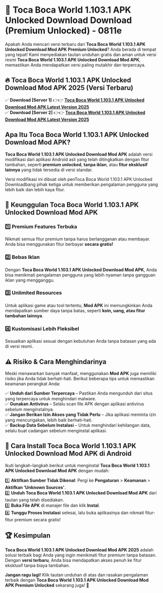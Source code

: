 # 🎯 Toca Boca World 1.103.1 APK Unlocked Download  Download (Premium Unlocked) -  0811e

Apakah Anda mencari versi terbaru dari **Toca Boca World 1.103.1 APK Unlocked Download Mod APK Premium Unlocked**? Anda berada di tempat yang tepat! Kami menyediakan tautan unduhan gratis dan aman untuk versi resmi **Toca Boca World 1.103.1 APK Unlocked Download Mod APK**, memastikan Anda mendapatkan versi paling mutakhir dan terpercaya.

## 🔥 Toca Boca World 1.103.1 APK Unlocked Download Mod APK 2025 (Versi Terbaru)

✅ **Download [Server 1]** 👉👉 [**Toca Boca World 1.103.1 APK Unlocked Download Mod APK Latest Version 2025**](https://momento.my/?title=Toca_Boca_World_1.103.1_APK_Unlocked_Download)  
✅ **Download [Server 2]** 👉👉 [**Toca Boca World 1.103.1 APK Unlocked Download Mod APK Latest Version 2025**](https://momento.my/?title=Toca_Boca_World_1.103.1_APK_Unlocked_Download)  

## Apa Itu Toca Boca World 1.103.1 APK Unlocked Download Mod APK?

**Toca Boca World 1.103.1 APK Unlocked Download Mod APK** adalah versi modifikasi dari aplikasi Android asli yang telah ditingkatkan dengan fitur tambahan, seperti **premium unlocked**, **tanpa iklan**, atau **fitur eksklusif lainnya** yang tidak tersedia di versi standar.

Versi modifikasi ini dibuat oleh penToca Boca World 1.103.1 APK Unlocked Downloadbang pihak ketiga untuk memberikan pengalaman pengguna yang lebih baik dan lebih kaya fitur.

## 🎯 Keunggulan Toca Boca World 1.103.1 APK Unlocked Download Mod APK

### 1️⃣ Premium Features Terbuka
Nikmati semua fitur premium tanpa harus berlangganan atau membayar. Anda bisa menggunakan fitur berbayar **secara gratis!**

### 2️⃣ Bebas Iklan
Dengan **Toca Boca World 1.103.1 APK Unlocked Download Mod APK**, Anda bisa menikmati pengalaman pengguna yang lebih nyaman tanpa gangguan iklan yang mengganggu.

### 3️⃣ Unlimited Resources
Untuk aplikasi game atau tool tertentu, **Mod APK** ini memungkinkan Anda mendapatkan sumber daya tanpa batas, seperti **koin, uang, atau fitur tambahan lainnya**.

### 4️⃣ Kustomisasi Lebih Fleksibel
Sesuaikan aplikasi sesuai dengan kebutuhan Anda tanpa batasan yang ada di versi resmi.

## ⚠️ Risiko & Cara Menghindarinya

Meski menawarkan banyak manfaat, menggunakan **Mod APK** juga memiliki risiko jika Anda tidak berhati-hati. Berikut beberapa tips untuk memastikan keamanan perangkat Anda:

✅ **Unduh dari Sumber Terpercaya** – Pastikan Anda mengunduh dari situs yang terpercaya untuk menghindari malware.  
✅ **Gunakan Antivirus** – Selalu scan file APK dengan aplikasi antivirus sebelum menginstalnya.  
✅ **Jangan Berikan Izin Akses yang Tidak Perlu** – Jika aplikasi meminta izin yang mencurigakan, lebih baik berhati-hati.  
✅ **Backup Data Sebelum Instalasi** – Untuk menghindari kehilangan data, selalu buat cadangan sebelum menginstal aplikasi.

## 📌 Cara Install Toca Boca World 1.103.1 APK Unlocked Download Mod APK di Android

Ikuti langkah-langkah berikut untuk menginstal **Toca Boca World 1.103.1 APK Unlocked Download Mod APK** dengan mudah:

1️⃣ **Aktifkan Sumber Tidak Dikenal**: Pergi ke **Pengaturan** > **Keamanan** > **Aktifkan 'Unknown Sources'**.  
2️⃣ **Unduh Toca Boca World 1.103.1 APK Unlocked Download Mod APK** dari tautan yang telah disediakan.  
3️⃣ **Buka File APK** di manajer file dan klik **Instal**.  
4️⃣ **Tunggu Proses Instalasi** selesai, lalu buka aplikasinya dan nikmati fitur-fitur premium secara gratis!

## 🏆 Kesimpulan

**Toca Boca World 1.103.1 APK Unlocked Download Mod APK 2025** adalah solusi terbaik bagi Anda yang ingin menikmati fitur premium tanpa batasan. Dengan **versi terbaru**, Anda bisa mendapatkan akses penuh ke fitur eksklusif tanpa biaya tambahan.

**Jangan ragu lagi!** Klik tautan unduhan di atas dan rasakan pengalaman terbaik dengan **Toca Boca World 1.103.1 APK Unlocked Download Mod APK Premium Unlocked** sekarang juga! 🚀

